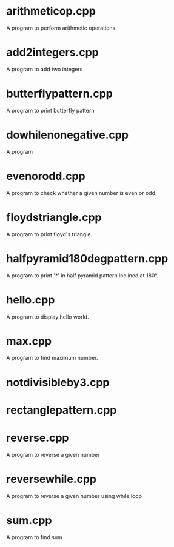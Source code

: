 # arithmeticop.cpp
A program to perform arithmetic operations.

# add2integers.cpp
A program to add two integers

# butterflypattern.cpp
A program to print butterfly pattern

# dowhilenonegative.cpp
A program 

# evenorodd.cpp
A program to check whether a given number is even or odd.

# floydstriangle.cpp
A program to print floyd's triangle.

# halfpyramid180degpattern.cpp
A program to print '*' in half pyramid pattern inclined at 180°.

# hello.cpp
A program to display hello world.

# max.cpp
A program to find maximum number.

# notdivisibleby3.cpp


# rectanglepattern.cpp


# reverse.cpp
A program to reverse a given number

# reversewhile.cpp
A program to reverse a given number using while loop

# sum.cpp
A program to find sum






